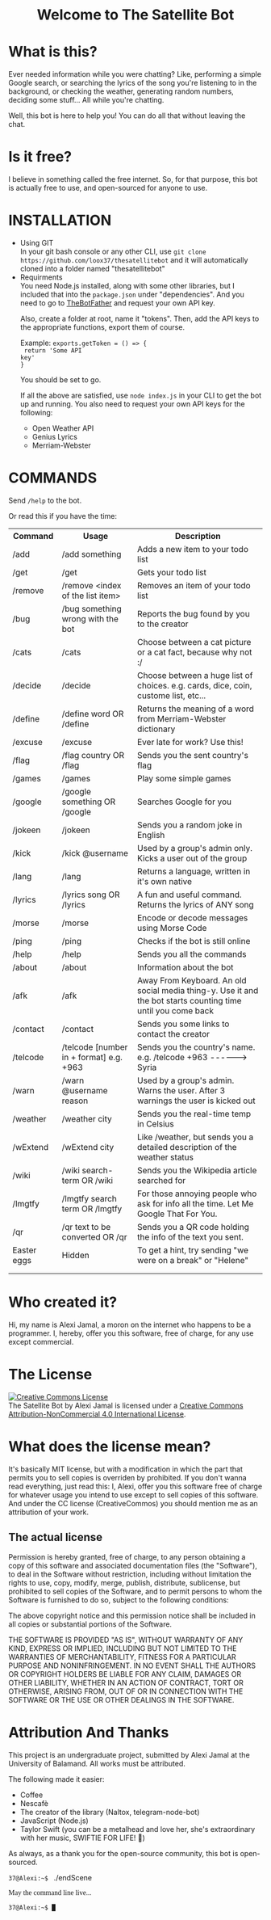 <h1 align="center"><strong>Welcome to The Satellite Bot</strong></h1>

<h1>What is this?</h1>
Ever needed information while you were chatting? Like, performing a simple
Google search, or searching the lyrics of the song you're listening to in the
background, or checking the weather, generating random numbers, deciding some
stuff... All while you're chatting.

Well, this bot is here to help you! You can do all that without leaving the
chat.

<h1>Is it free?</h1>
I believe in something called the free internet. So, for that purpose, this bot
is actually free to use, and open-sourced for anyone to use.

<h1>INSTALLATION</h1>
<ul>
<li>Using GIT</li>
In your git bash console or any other CLI, use <code>git clone https://github.com/loox37/thesatellitebot</code> and it will automatically cloned into a folder named "thesatellitebot"
<li>Requirments</li>
You need Node.js installed, along with some other libraries, but I included that into the <code>package.json</code> under "dependencies".
And you need to go to <a href="https://t.me/thebotfather">TheBotFather</a> and request your own API key.

Also, create a folder at root, name it "tokens". Then, add the API keys to the appropriate functions, export them of course.

Example: <code>exports.getToken = () => {<br>
return 'Some API key'
<br>}
</code>

You should be set to go.

If all the above are satisfied, use <code>node index.js</code> in your CLI to get the bot up and running.
You also need to request your own API keys for the following:

<ul>
<li>Open Weather API</li>
<li>Genius Lyrics</li>
<li>Merriam-Webster</li>
</ul>
</ul>

<h1>COMMANDS</h1>
Send <code>/help</code> to the bot.

Or read this if you have the time:

<table class="tg">
  <tr>
    <th class="tg-0pky">Command</th>
    <th class="tg-0lax">Usage</th>
    <th class="tg-0lax">Description</th>
  </tr>
  <tr>
    <td class="tg-hmp3">/add</td>
    <td class="tg-hmp3">/add something</td>
    <td class="tg-hmp3">Adds a new item to your todo list</td>
  </tr>
  <tr>
    <td class="tg-0lax">/get</td>
    <td class="tg-0lax">/get</td>
    <td class="tg-0lax">Gets your todo list</td>
  </tr>
  <tr>
    <td class="tg-hmp3">/remove</td>
    <td class="tg-hmp3">/remove &lt;index of the list item&gt;</td>
    <td class="tg-hmp3">Removes an item of your todo list</td>
  </tr>
  <tr>
    <td class="tg-0lax">/bug</td>
    <td class="tg-0lax">/bug something wrong with the bot</td>
    <td class="tg-0lax">Reports the bug found by you to the creator</td>
  </tr>
  <tr>
    <td class="tg-hmp3">/cats</td>
    <td class="tg-hmp3">/cats</td>
    <td class="tg-hmp3">Choose between a cat picture or a cat fact, because why not :/</td>
  </tr>
  <tr>
    <td class="tg-0lax">/decide</td>
    <td class="tg-0lax">/decide</td>
    <td class="tg-0lax">Choose between a huge list of choices. e.g. cards, dice, coin, custome list, etc...</td>
  </tr>
  <tr>
    <td class="tg-hmp3">/define</td>
    <td class="tg-hmp3">/define word OR /define</td>
    <td class="tg-hmp3">Returns the meaning of a word from Merriam-Webster dictionary</td>
  </tr>
  <tr>
    <td class="tg-0lax">/excuse</td>
    <td class="tg-0lax">/excuse</td>
    <td class="tg-0lax">Ever late for work? Use this!</td>
  </tr>
  <tr>
    <td class="tg-hmp3">/flag</td>
    <td class="tg-hmp3">/flag country OR /flag</td>
    <td class="tg-hmp3">Sends you the sent country's flag</td>
  </tr>
  <tr>
    <td class="tg-0lax">/games</td>
    <td class="tg-0lax">/games</td>
    <td class="tg-0lax">Play some simple games</td>
  </tr>
  <tr>
    <td class="tg-hmp3">/google</td>
    <td class="tg-hmp3">/google something OR /google</td>
    <td class="tg-hmp3">Searches Google for you</td>
  </tr>
  <tr>
    <td class="tg-0lax">/jokeen</td>
    <td class="tg-0lax">/jokeen</td>
    <td class="tg-0lax">Sends you a random joke in English</td>
  </tr>
  <tr>
    <td class="tg-hmp3">/kick</td>
    <td class="tg-hmp3">/kick @username</td>
    <td class="tg-hmp3">Used by a group's admin only. Kicks a user out of the group</td>
  </tr>
  <tr>
    <td class="tg-0lax">/lang</td>
    <td class="tg-0lax">/lang</td>
    <td class="tg-0lax">Returns a language, written in it's own native</td>
  </tr>
  <tr>
    <td class="tg-hmp3">/lyrics</td>
    <td class="tg-hmp3">/lyrics song OR /lyrics</td>
    <td class="tg-hmp3">A fun and useful command. Returns the lyrics of ANY song</td>
  </tr>
  <tr>
    <td class="tg-0lax">/morse</td>
    <td class="tg-0lax">/morse</td>
    <td class="tg-0lax">Encode or decode messages using Morse Code</td>
  </tr>
  <tr>
    <td class="tg-hmp3">/ping</td>
    <td class="tg-hmp3">/ping</td>
    <td class="tg-hmp3">Checks if the bot is still online</td>
  </tr>
  <tr>
    <td class="tg-0lax">/help</td>
    <td class="tg-0lax">/help</td>
    <td class="tg-0lax">Sends you all the commands</td>
  </tr>
  <tr>
    <td class="tg-hmp3">/about</td>
    <td class="tg-hmp3">/about</td>
    <td class="tg-hmp3">Information about the bot</td>
  </tr>
  <tr>
    <td class="tg-0lax">/afk</td>
    <td class="tg-0lax">/afk</td>
    <td class="tg-0lax">Away From Keyboard. An old social media thing-y. Use it and the bot starts counting time until you come back</td>
  </tr>
  <tr>
    <td class="tg-hmp3">/contact</td>
    <td class="tg-hmp3">/contact</td>
    <td class="tg-hmp3">Sends you some links to contact the creator</td>
  </tr>
  <tr>
    <td class="tg-0lax">/telcode</td>
    <td class="tg-0lax">/telcode [number in + format] e.g. +963</td>
    <td class="tg-0lax">Sends you the country's name. e.g. /telcode +963 ------&gt; Syria</td>
  </tr>
  <tr>
    <td class="tg-hmp3">/warn</td>
    <td class="tg-hmp3">/warn @username reason</td>
    <td class="tg-hmp3">Used by a group's admin. Warns the user. After 3 warnings the user is kicked out</td>
  </tr>
  <tr>
    <td class="tg-0lax">/weather</td>
    <td class="tg-0lax">/weather city</td>
    <td class="tg-0lax">Sends you the real-time temp in Celsius</td>
  </tr>
  <tr>
    <td class="tg-hmp3">/wExtend</td>
    <td class="tg-hmp3">/wExtend city</td>
    <td class="tg-hmp3">Like /weather, but sends you a detailed description of the weather status</td>
  </tr>
  <tr>
    <td class="tg-0lax">/wiki</td>
    <td class="tg-0lax">/wiki search-term OR /wiki</td>
    <td class="tg-0lax">Sends you the Wikipedia article searched for</td>
  </tr>
  <tr>
    <td class="tg-0lax">/lmgtfy</td>
    <td class="tg-0lax">/lmgtfy search term OR /lmgtfy</td>
    <td class="tg-0lax">For those annoying people who ask for info all the time. Let Me Google That For You.</td>
  </tr><tr>
    <td class="tg-0lax">/qr</td>
    <td class="tg-0lax">/qr text to be converted OR /qr</td>
    <td class="tg-0lax">Sends you a QR code holding the info of the text you sent.</td>
  </tr>
  <tr>
    <td class="tg-hmp3">Easter eggs</td>
    <td class="tg-hmp3">Hidden</td>
    <td class="tg-hmp3">To get a hint, try sending "we were on a break" or "Helene"</td>
  </tr>
  <tr>
    <td class="tg-0lax"></td>
    <td class="tg-0lax"></td>
    <td class="tg-0lax"></td>
  </tr>
  <tr>
    <td class="tg-hmp3"></td>
    <td class="tg-hmp3"></td>
    <td class="tg-hmp3"></td>
  </tr>
</table>

<h1>Who created it?</h1>
Hi, my name is Alexi Jamal, a moron on the internet who happens to be a programmer. I, hereby, offer you this software, free of charge, for any use except commercial.

<h1>The License</h1>

<a rel="license" href="http://creativecommons.org/licenses/by-nc/4.0/"><img alt="Creative Commons License" style="border-width:0" src="https://i.creativecommons.org/l/by-nc/4.0/88x31.png" /></a><br /><span xmlns:dct="http://purl.org/dc/terms/" property="dct:title">The Satellite Bot</span> by <span xmlns:cc="http://creativecommons.org/ns#" property="cc:attributionName">Alexi Jamal</span> is licensed under a <a rel="license" href="http://creativecommons.org/licenses/by-nc/4.0/">Creative Commons Attribution-NonCommercial 4.0 International License</a>.

<h1>What does the license mean?</h2>

It's basically MIT license, but with a modification in which the part that permits you to sell copies is overriden by prohibited.
If you don't wanna read everything, just read this:
I, Alexi, offer you this software free of charge for whatever usage you intend to use except to sell copies of this software. And under the CC license (CreativeCommos) you should mention me as an attribution of your work.

<h2>The actual license</h2>
Permission is hereby granted, free of charge, to any person obtaining a copy of this software and associated documentation files (the "Software"), to deal in the Software without restriction, including without limitation the rights to use, copy, modify, merge, publish, distribute, sublicense, but prohibited to sell copies of the Software, and to permit persons to whom the Software is furnished to do so, subject to the following conditions:

The above copyright notice and this permission notice shall be included in all copies or substantial portions of the Software.

THE SOFTWARE IS PROVIDED "AS IS", WITHOUT WARRANTY OF ANY KIND, EXPRESS OR IMPLIED, INCLUDING BUT NOT LIMITED TO THE WARRANTIES OF MERCHANTABILITY, FITNESS FOR A PARTICULAR PURPOSE AND NONINFRINGEMENT. IN NO EVENT SHALL THE AUTHORS OR COPYRIGHT HOLDERS BE LIABLE FOR ANY CLAIM, DAMAGES OR OTHER LIABILITY, WHETHER IN AN ACTION OF CONTRACT, TORT OR OTHERWISE, ARISING FROM, OUT OF OR IN CONNECTION WITH THE SOFTWARE OR THE USE OR OTHER DEALINGS IN THE SOFTWARE.

<h1>Attribution And Thanks</h1>
This project is an undergraduate project, submitted by Alexi Jamal at the University of Balamand. All works must be attributed.

The following made it easier:

<ul>
<li>Coffee</li>
<li>Nescafè</li>
<li>The creator of the library (Naltox, telegram-node-bot)</li>
<li>JavaScript (Node.js)</li>
<li>Taylor Swift (you can be a metalhead and love her, she's extraordinary with her music, SWIFTIE FOR LIFE! 🤘)</li>
</ul>
As always, as a thank you for the open-source community, this bot is open-sourced.

<code>37@Alexi:~\$ </code> ./endScene

<p style='font-family: "Consolas"'>May the command line live...</p>

<code>37@Alexi:~\$ █ </code>
